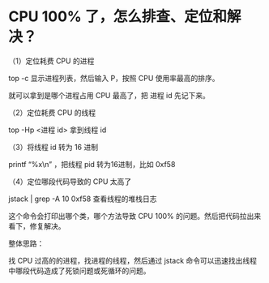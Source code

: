 # CPU 100% 了，怎么排查、定位和解决？

（1）定位耗费 CPU 的进程

top -c 显示进程列表，然后输入 P，按照 CPU 使用率最高的排序。

就可以拿到是哪个进程占用 CPU 最高了，把 进程 id 先记下来。

（2）定位耗费 CPU 的线程

top -Hp <进程 id> 拿到线程 id

（3）将线程 id 转为 16 进制

printf “%x\n” <pid>，把线程 pid 转为16进制，比如 0xf58

（4）定位哪段代码导致的 CPU 太高了

jstack <pid> | grep -A 10 0xf58 查看线程的堆栈日志

这个命令会打印出哪个类，哪个方法导致 CPU 100% 的问题。然后把代码拉出来看下，修复解决。



整体思路：

找 CPU 过高的的进程，找进程的线程，然后通过 jstack 命令可以迅速找出线程中哪段代码造成了死锁问题或死循环的问题。

